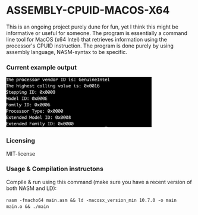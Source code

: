 # ASSEMBLY-CPUID-MACOS-X64
This is an ongoing project purely dune for fun, yet I think this might be informative or useful for someone. The program is essentially a command line tool for MacOS (x64 Intel) that retrieves information using the processor's CPUID instruction. The program is done purely by using assembly language, NASM-syntax to be specific.
### Current example output
![Alt text](output_example.png?raw=true "Title")

### Licensing

MIT-license

### Usage & Compilation instructons

Compile & run using this command (make sure you have a recent version of both NASM and LD):

`nasm -fmacho64 main.asm && ld -macosx_version_min 10.7.0 -o main main.o && ./main`